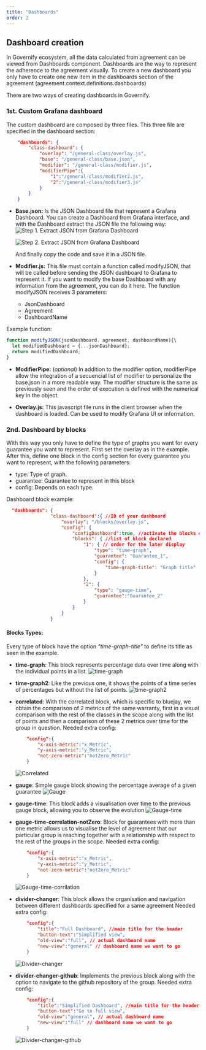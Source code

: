 ```yaml
---
title: "Dashboards"
order: 2
---
```

## Dashboard creation

In Governify ecosystem, all the data calculated from agreement can be viewed from Dashboards component.
Dashboards are the way to represent the adherence to the agreement visually.
To create a new dashboard you only have to create one new item in the dashboards section of the agreement (agreement.context.definitions.dashboards)

There are two ways of creating dashboards in Governify.

### 1st. Custom Grafana dashboard
The custom dashboard are composed by three files. This three file are specified in the dashboard section:
```json
    "dashboards": {
        "class-dashboard": {
            "overlay": "/general-class/overlay.js",
            "base": "/general-class/base.json",
            "modifier": "/general-class/modifier.js",
            "modifierPipe":{
                "1":"/general-class/modifier2.js",
                "2":"/general-class/modifier3.js"
            }
        }
    }
```
- **Base.json:** Is the JSON Dashboard file that represent a Grafana Dashboard. You can create a Dashboard from Grafana interface, and with the Dashboard extract the JSON file the following way:
![Step 1. Extract JSON from Grafana Dashboard](../images/dashboards/grafana_config.png)

    ![Step 2. Extract JSON from Grafana Dashboard](../images/dashboards/grafana_config2.png)

    And finally copy the code and save it in a JSON file.

- **Modifier.js:** This file must contain a function called modifyJSON, that will be called before sending the JSON dashboard to Grafana to represent it. If you want to modify the base Dashboard with any information from the agreement, you can do it here.
The function modifyJSON receives 3 parameters:
    - JsonDashboard
    - Agreement
    - DashboardName

Example function:
```js
function modifyJSON(jsonDashboard, agreement, dashboardName){\
  let modifiedDashboard = {...jsonDashboard};
  return modifiedDashboard;
}
  ```

- **ModifierPipe:** (_optional_) In addition to the modifier option,  modifierPipe allow the integration of a secuencial list of modifier to personalize the base.json in a more readable way. The modifier structure is the same as previously seen and the order of execution is defined with the numerical key in the object.

- **Overlay.js:** This javascript file runs in the client browser when the dashboard is loaded. Can be used to modify Grafana UI or information.

### 2nd. Dashboard by blocks
With this way you only have to define the type of graphs you want for every guarantee you want to represent.
First set the overlay as in the example.
After this, define one block in the config section for every guarantee you want to represent, with the following parameters:
- type: Type of graph.
- guarantee: Guarantee to represent in this block
- config: Depends on each type.

Dashboard block example:
```json
  "dashboards": {
                "class-dashboard":{ //ID of your dashboard
                    "overlay": "/blocks/overlay.js",
                    "config": {
                        "configDashboard":true, //activate the blocks option
                        "blocks": { //list of block declared
                            "1": { // order for the later display
                                "type": "time-graph",
                                "guarantee": "Guarantee_1",
                                "config": {
                                    "time-graph-title": "Graph title"
                                }
                            },
                            "2": {
                                "type": "gauge-time",
                                "guarantee":"Guarantee_2"
                            }
                        }
                    }
                }
```
#### Blocks Types:
Every type of block have the option _"time-graph-title"_ to define its title as seen in the example.
- **time-graph**: 
    This block represents percentage data over time along with the individual points in a list.
    ![time-graph](../images/dashboards/time-graph.png)

- **time-graph2**: 
    Like the previous one, it shows the points of a time series of percentages but without the list of points.
    ![time-graph2](../images/dashboards/time-graph2.png)

- **correlated**: 
    With the correlated block, which is specific to bluejay, we obtain the comparison of 2 metrics of the same warranty, first in a visual comparison with the rest of the classes in the scope along with the list of points and then a comparison of these 2 metrics over time for the group in question.
    Needed extra config: 
    ```json
        "config":{
            "x-axis-metric":"x_Metric",
            "y-axis-metric":"y_Metric",
            "not-zero-metric":"notZero_Metric"
        }
    ```
    ![Correlated](../images/dashboards/correlated.png)

- **gauge**: 
    Simple gauge block showing the percentage average of a given guarantee
    ![Gauge](../images/dashboards/gauge.png)

- **gauge-time**: 
    This block adds a visualisation over time to the previous gauge block, allowing you to observe the evolution 
![Gauge-time](../images/dashboards/gauge-time.png)

- **gauge-time-correlation-notZero**: 
    Block for guarantees with more than one metric allows us to visualise the level of agreement that our particular group is reaching together with a relationship with respect to the rest of the groups in the scope.
    Needed extra config: 
    ```json
        "config":{
            "x-axis-metric":"x_Metric",
            "y-axis-metric":"y_Metric",
            "not-zero-metric":"notZero_Metric" 
        }
    ```
    ![Gauge-time-corrilation](../images/dashboards/gauge-time-corrilation.png)

- **divider-changer**: 
    This block allows the organisation and navigation between different dashboards specified for a same agreement
    Needed extra config: 
    ```json
        "config":{
            "title":"Full Dashboard", //main title for the header
            "button-text":"Simplified view", 
            "old-view":"full", // actual dashboard name
            "new-view":"general" // dashboard name we want to go
        }
    ```
    ![Divider-changer](../images/dashboards/divider.png)

- **divider-changer-github**: 
    Implements the previous block along with the option to navigate to the github repository of the group.
    Needed extra config: 
    ```json
        "config":{
            "title":"Simplified Dashboard", //main title for the header
            "button-text":"Go to full view",
            "old-view":"general", // actual dashboard name
            "new-view":"full" // dashboard name we want to go
        }
    ```
    ![Divider-changer-github](../images/dashboards/divider-github.png)


